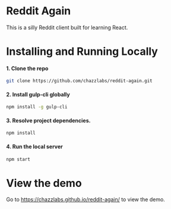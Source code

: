 # Reddit Again

This is a silly Reddit client built for learning React.

# Installing and Running Locally

#### 1. Clone the repo
```sh
git clone https://github.com/chazzlabs/reddit-again.git
```

#### 2. Install gulp-cli globally
```sh
npm install -g gulp-cli
```

#### 3. Resolve project dependencies.
 ```sh
 npm install
 ```
 
#### 4. Run the local server
```sh
npm start
```

# View the demo

Go to https://chazzlabs.github.io/reddit-again/ to view the demo.
